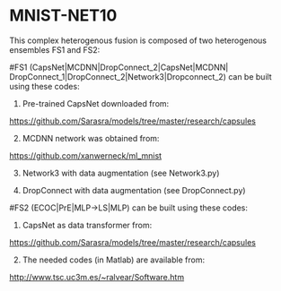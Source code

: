 # MNIST-NET10
This complex heterogenous fusion is composed of two heterogenous ensembles FS1 and FS2:

#FS1 (CapsNet|MCDNN|DropConnect_2|CapsNet|MCDNN| DropConnect_1|DropConnect_2|Network3|Dropconnect_2) can be built using these codes:
1. Pre-trained CapsNet downloaded from: 

https://github.com/Sarasra/models/tree/master/research/capsules

2. MCDNN network was obtained from:

https://github.com/xanwerneck/ml_mnist

3. Network3 with data augmentation (see Network3.py)

4. DropConnect with data augmentation (see DropConnect.py)


#FS2 (ECOC|PrE|MLP→LS|MLP) can be built using these codes:

1. CapsNet as data transformer from: 

https://github.com/Sarasra/models/tree/master/research/capsules

2. The needed codes (in Matlab) are available from: 

 http://www.tsc.uc3m.es/~ralvear/Software.htm  

